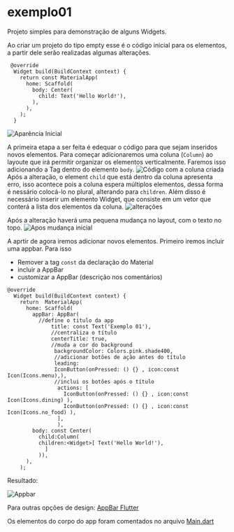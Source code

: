# exemplo01
 Projeto simples para demonstração de alguns Widgets.

Ao criar um projeto do tipo empty esse é o código inicial para os elementos, a partir dele serão realizadas algumas alterações.
````
 @override
  Widget build(BuildContext context) {
    return const MaterialApp(
      home: Scaffold(
        body: Center(
          child: Text('Hello World!'),
        ),
      ),
    );
  }
````
 ![Aparência Inicial](img/prints/img01.png)

A primeira etapa a ser feita é edequar o código para que sejam inseridos novos elementos.
Para começar adicionaremos uma coluna (`Column`) ao layoute que irá permitir organizar os elementos verticalmente. Faremos isso adicionando a Tag dentro do elemento `body`.
![Código com a coluna criada](img/prints/img02.png)
Após a alteração, o element `child` que está dentro da coluna apresenta erro, isso acontece pois a coluna espera múltiplos elementos, dessa forma é nessário colocá-lo no plural, alterando para `children`. Além disso é necessário inserir um elemento Widget, que consiste em um vetor que conterá a lista dos elementos da coluna.
![alterações](img/prints/img03.png)

Após a alteração haverá uma pequena mudança no layout, com o texto no topo.
![Apos mudança inicial](img/prints/img04.png)

A aprtir de agora iremos adicionar novos elementos. Primeiro iremos incluir uma appbar. Para isso
 - Remover a tag `const` da declaração do Material
 - incluir a AppBar
 - customizar a AppBar (descrição nos comentários)
````
@override
  Widget build(BuildContext context) {
    return  MaterialApp(
      home: Scaffold(
        appBar: AppBar(
          //define o titulo da app
              title: const Text('Exemplo 01'),
              //centraliza o título
              centerTitle: true,
              //muda a cor do background
               backgroundColor: Colors.pink.shade400,
               //adicionar botões de ação antes do título
               leading: 
               IconButton(onPressed: () {} , icon:const Icon(Icons.menu),),
               //inclui os botões após o título
                actions: [
                  IconButton(onPressed: () {} , icon:const Icon(Icons.dining) ),
                  IconButton(onPressed: () {} , icon:const Icon(Icons.no_food) ),
                ],
                ),
        body: const Center(
          child:Column(
          children:<Widget>[ Text('Hello World!'),
            ]
          )),
      ),
    );
````
Resultado:

![Appbar](img/prints/img05.png)

Para outras opções de design: [AppBar Flutter](https://howtoflutter.dev/widgets/appbar/)

Os elementos do corpo do app foram comentados no arquivo  [Main.dart](lib/main.dart)